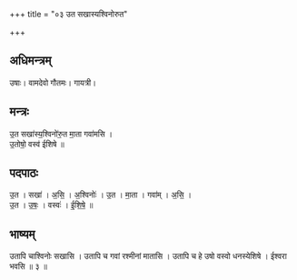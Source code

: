 +++
title = "०३ उत सखास्यश्विनोरुत"

+++
## अधिमन्त्रम्
उषाः। वामदेवो गौतमः। गायत्री।

## मन्त्रः
उ॒त सखा॑स्य॒श्विनो॑रु॒त मा॒ता गवा॑मसि ।  
उ॒तोषो॒ वस्व॑ ईशिषे ॥

## पदपाठः
उ॒त । सखा॑ । अ॒सि॒ । अ॒श्विनोः॑ । उ॒त । मा॒ता । गवा॑म् । अ॒सि॒ ।  
उ॒त । उ॒षः॒ । वस्वः॑ । ई॒शि॒षे॒ ॥

## भाष्यम्
उतापि चाश्विनोः सखासि । उतापि च गवां रश्मीनां मातासि । उतापि च हे उषो वस्वो धनस्येशिषे । ईश्वरा भवसि ॥ ३ ॥